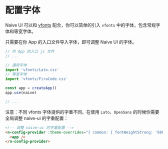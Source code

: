 # 配置字体

Naive UI 可以和 [vfonts](https://github.com/07akioni/vfonts) 配合，你可以简单的引入 `vfonts` 中的字体，包含常规字体和等宽字体。

只需要在你 App 的入口文件导入字体，即可调整 Naive UI 的字体。

```js
// 你 App 的入口 js 文件
// ...

// 通用字体
import 'vfonts/Lato.css'
// 等宽字体
import 'vfonts/FiraCode.css'

const app = createApp()
app.use(naive)

// ...
```

注意：不同 vfonts 字体提供的字重不同，在使用 `Lato`、`OpenSans` 的时候你需要全局调整 naive-ui 的字重配置：

```html
<!-- 调整 naive-ui 的字重配置 -->
<n-config-provider :theme-overrides="{ common: { fontWeightStrong: '600' } }">
  <app />
</n-config-provider>
```
